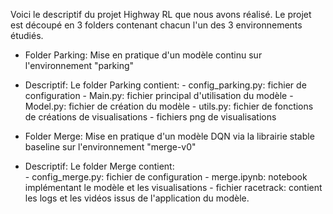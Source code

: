Voici le descriptif du projet Highway RL que nous avons réalisé.
Le projet est découpé en 3 folders contenant chacun l'un des 3 environnements étudiés. 

- Folder Parking: Mise en pratique d'un modèle continu sur l'environnement "parking"
- Descriptif: Le folder Parking contient: 
        - config_parking.py: fichier de configuration 
        - Main.py: fichier principal d'utilisation du modèle 
        - Model.py: fichier de création du modèle 
        - utils.py: fichier de fonctions de créations de visualisations 
        - fichiers png de visualisations

- Folder Merge: Mise en pratique d'un modèle DQN via la librairie stable baseline sur l'environnement "merge-v0"
- Descriptif: Le folder Merge contient:  
        - config_merge.py: fichier de configuration 
        - merge.ipynb: notebook implémentant le modèle et les visualisations 
        - fichier racetrack: contient les logs et les vidéos issus de l'application du modèle. 


